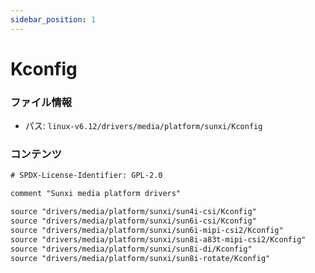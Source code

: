 ```yaml
---
sidebar_position: 1
---
```

# Kconfig

### ファイル情報

- パス: `linux-v6.12/drivers/media/platform/sunxi/Kconfig`

### コンテンツ

```txt
# SPDX-License-Identifier: GPL-2.0

comment "Sunxi media platform drivers"

source "drivers/media/platform/sunxi/sun4i-csi/Kconfig"
source "drivers/media/platform/sunxi/sun6i-csi/Kconfig"
source "drivers/media/platform/sunxi/sun6i-mipi-csi2/Kconfig"
source "drivers/media/platform/sunxi/sun8i-a83t-mipi-csi2/Kconfig"
source "drivers/media/platform/sunxi/sun8i-di/Kconfig"
source "drivers/media/platform/sunxi/sun8i-rotate/Kconfig"

```
